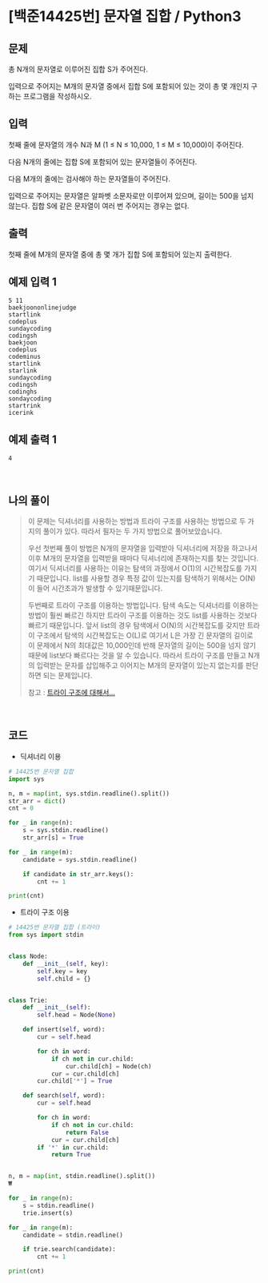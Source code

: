 # [백준14425번] 문자열 집합 / Python3

## 문제

총 N개의 문자열로 이루어진 집합 S가 주어진다.

입력으로 주어지는 M개의 문자열 중에서 집합 S에 포함되어 있는 것이 총 몇 개인지 구하는 프로그램을 작성하시오.

## 입력

첫째 줄에 문자열의 개수 N과 M (1 ≤ N ≤ 10,000, 1 ≤ M ≤ 10,000)이 주어진다. 

다음 N개의 줄에는 집합 S에 포함되어 있는 문자열들이 주어진다.

다음 M개의 줄에는 검사해야 하는 문자열들이 주어진다.

입력으로 주어지는 문자열은 알파벳 소문자로만 이루어져 있으며, 길이는 500을 넘지 않는다. 집합 S에 같은 문자열이 여러 번 주어지는 경우는 없다.

## 출력

첫째 줄에 M개의 문자열 중에 총 몇 개가 집합 S에 포함되어 있는지 출력한다.

## 예제 입력 1

```
5 11
baekjoononlinejudge
startlink
codeplus
sundaycoding
codingsh
baekjoon
codeplus
codeminus
startlink
starlink
sundaycoding
codingsh
codinghs
sondaycoding
startrink
icerink
```

## 예제 출력 1

```
4
```

<br>

## 나의 풀이

> 이 문제는 딕셔너리를 사용하는 방법과 트라이 구조를 사용하는 방법으로 두 가지의 풀이가 있다. 따라서 필자는 두 가지 방법으로 풀어보았습니다.
>
> 우선 첫번째 풀이 방법은 N개의 문자열을 입력받아 딕셔너리에 저장을 하고나서 이후 M개의 문자열을 입력받을 때마다 딕셔너리에 존재하는지를 찾는 것입니다. 여기서 딕셔너리를 사용하는 이유는 탐색의 과정에서 O(1)의 시간복잡도를 가지기 때문입니다. list를 사용할 경우 특정 값이 있는지를 탐색하기 위해서는 O(N)이 들어 시간초과가 발생할 수 있기때문입니다.
>
> 두번째로 트라이 구조를 이용하는 방법입니다. 탐색 속도는 딕셔너리를 이용하는 방법이 훨씬 빠르긴 하지만 트라이 구조를 이용하는 것도 list를 사용하는 것보다 빠르기 때문입니다. 앞서 list의 경우 탐색에서 O(N)의 시간복잡도를 갖지만 트라이 구조에서 탐색의 시간복잡도는 O(L)로 여기서 L은 가장 긴 문자열의 길이로 이 문제에서 N의 최대값은 10,000인데 반해 문자열의 길이는 500을 넘지 않기때문에 list보다 빠르다는 것을 알 수 있습니다. 따라서 트라이 구조를 만들고 N개의 입력받는 문자를 삽입해주고 이어지는 M개의 문자열이 있는지 없는지를 판단하면 되는 문제입니다.
>
> 참고 : [트라이 구조에 대해서...](https://hooongs.tistory.com/28)

<br>

## 코드

- 딕셔너리 이용

```python
# 14425번 문자열 집합
import sys

n, m = map(int, sys.stdin.readline().split())
str_arr = dict()
cnt = 0

for _ in range(n):
    s = sys.stdin.readline()
    str_arr[s] = True

for _ in range(m):
    candidate = sys.stdin.readline()

    if candidate in str_arr.keys():
        cnt += 1

print(cnt)

```

- 트라이 구조 이용

```python
# 14425번 문자열 집합 (트라이)
from sys import stdin


class Node:
    def __init__(self, key):
        self.key = key
        self.child = {}


class Trie:
    def __init__(self):
        self.head = Node(None)

    def insert(self, word):
        cur = self.head

        for ch in word:
            if ch not in cur.child:
                cur.child[ch] = Node(ch)
            cur = cur.child[ch]
        cur.child['*'] = True

    def search(self, word):
        cur = self.head

        for ch in word:
            if ch not in cur.child:
                return False
            cur = cur.child[ch]
        if '*' in cur.child:
            return True


n, m = map(int, stdin.readline().split()) 
₩	

for _ in range(n):
    s = stdin.readline()
    trie.insert(s)

for _ in range(m):
    candidate = stdin.readline()

    if trie.search(candidate):
        cnt += 1

print(cnt)

```

